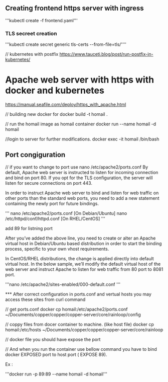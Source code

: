 
## Creating frontend https server with ingress

  '''kubectl create -f frontend.yaml'''

### TLS secreet creation ######
'''kubectl create secret generic tls-certs --from-file=tls/''''


// kubernetes with postfix
https://www.tauceti.blog/post/run-postfix-in-kubernetes/

# Apache web server with https with docker and kubernetes
https://manual.seafile.com/deploy/https_with_apache.html


// building new docker for 
docker build -t homail .

// run the homail image as homail container
docker run --name homail -d homail

//login to server for further modifications.
docker exec -it homail /bin/bash

## Port congiguration
// if you want to change to port use
nano /etc/apache2/ports.conf
By default, Apache web server is instructed to listen for incoming connection and bind on port 80. If you opt for the TLS configuration, the server will listen for secure connections on port 443.

In order to instruct Apache web server to bind and listen for web traffic on other ports than the standard web ports, you need to add a new statement containing the newly port for future bindings.

'''
 nano /etc/apache2/ports.conf     [On Debian/Ubuntu]
 nano /etc/httpd/conf/httpd.conf  [On RHEL/CentOS]
'''
 
 add 89 for listning port

 After you’ve added the above line, you need to create or alter an Apache virtual host in Debian/Ubuntu based distribution in order to start the binding process, specific to your own vhost requirements.

In CentOS/RHEL distributions, the change is applied directly into default virtual host. In the below sample, we’ll modify the default virtual host of the web server and instruct Apache to listen for web traffic from 80 port to 8081 port.

'''nano /etc/apache2/sites-enabled/000-default.conf '''

*** After correct configuration in ports.conf and vertual hosts you may access these sites from curl command

// get ports.conf
docker cp homail:/etc/apache2/ports.conf ~/Documents/copper/copper/copper-server/core/rainloop/config



// coppy files from docer container to machine. (like host file)
docker cp homail:/etc/hosts ~/Documents/copper/copper/copper-server/core/rainloop



// docker file you should have expose the port


// And when you run the container use bellow command you have to bind docker EXPOSED port to host port ( EXPOSE 89).

Ex :

'''docker run -p 89:89 --name homail -d homail'''

